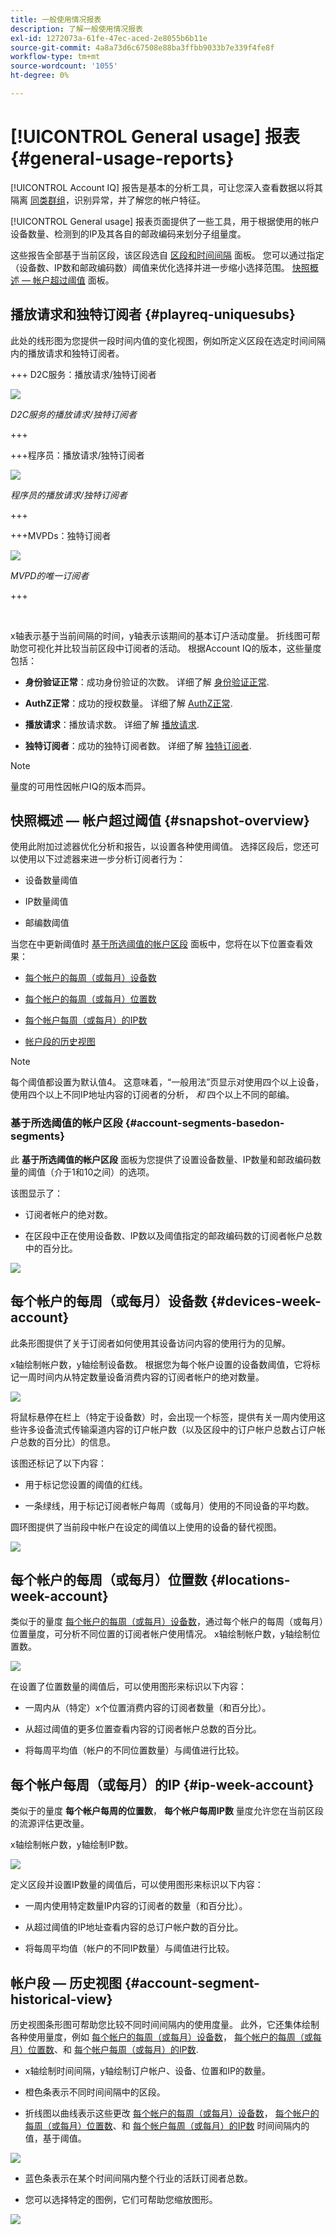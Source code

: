 ```yaml
---
title: 一般使用情况报表
description: 了解一般使用情况报表
exl-id: 1272073a-61fe-47ec-aced-2e8055b6b11e
source-git-commit: 4a8a73d6c67508e88ba3ffbb9033b7e339f4fe8f
workflow-type: tm+mt
source-wordcount: '1055'
ht-degree: 0%

---
```


# [!UICONTROL General usage] 报表 {#general-usage-reports}

[!UICONTROL Account IQ] 报告是基本的分析工具，可让您深入查看数据以将其隔离 [同类群组](/help/accountiq/product-concepts.md#segmet-def)，识别异常，并了解您的帐户特征。

[!UICONTROL General usage] 报表页面提供了一些工具，用于根据使用的帐户设备数量、检测到的IP及其各自的邮政编码来划分子组量度。

这些报告全部基于当前区段，该区段选自 [区段和时间间隔](/help/accountiq/segments-timeinterval.md) 面板。 您可以通过指定（设备数、IP数和邮政编码数）阈值来优化选择并进一步缩小选择范围。 [快照概述 — 帐户超过阈值](#snapshot-overview) 面板。

## 播放请求和独特订阅者 {#playreq-uniquesubs}

此处的线形图为您提供一段时间内值的变化视图，例如所定义区段在选定时间间隔内的播放请求和独特订阅者。

+++ D2C服务：播放请求/独特订阅者

![](assets/d2c-line-graph-gu.png)


*D2C服务的播放请求/独特订阅者*

+++

+++程序员：播放请求/独特订阅者

![](assets/progr-line-graph-gu.png)


*程序员的播放请求/独特订阅者*

+++

+++MVPDs：独特订阅者

![](assets/mvpd-line-graph-gu.png)

*MVPD的唯一订阅者*

+++

<br/>

x轴表示基于当前间隔的时间，y轴表示该期间的基本订户活动度量。 折线图可帮助您可视化并比较当前区段中订阅者的活动。 根据Account IQ的版本，这些量度包括：

* **身份验证正常**：成功身份验证的次数。 详细了解 [身份验证正常](/help/accountiq/product-concepts.md#authn-ok-def).

* **AuthZ正常**：成功的授权数量。 详细了解 [AuthZ正常](/help/accountiq/product-concepts.md#authz-ok-def).

* **播放请求**：播放请求数。 详细了解 [播放请求](/help/accountiq/product-concepts.md#play-requests-def).

* **独特订阅者**：成功的独特订阅者数。 详细了解 [独特订阅者](/help/accountiq/product-concepts.md#unique-subscriber-def).

>[!NOTE]
>
>量度的可用性因帐户IQ的版本而异。

## 快照概述 — 帐户超过阈值 {#snapshot-overview}

使用此附加过滤器优化分析和报告，以设置各种使用阈值。 选择区段后，您还可以使用以下过滤器来进一步分析订阅者行为：

* 设备数量阈值

* IP数量阈值

* 邮编数阈值

当您在中更新阈值时 [基于所选阈值的帐户区段](#account-segments-basedon-segments) 面板中，您将在以下位置查看效果：

* [每个帐户的每周（或每月）设备数](#devices-week-account)

* [每个帐户的每周（或每月）位置数](#locations-week-account)

* [每个帐户每周（或每月）的IP数](#ip-week-account)

* [帐户段的历史视图](#account-segment-historical-view)

>[!NOTE]
>
>每个阈值都设置为默认值4。 这意味着，“一般用法”页显示对使用四个以上设备，使用四个以上不同IP地址内容的订阅者的分析， *和* 四个以上不同的邮编。

### 基于所选阈值的帐户区段 {#account-segments-basedon-segments}

此 **基于所选阈值的帐户区段** 面板为您提供了设置设备数量、IP数量和邮政编码数量的阈值（介于1和10之间）的选项。

该图显示了：

* 订阅者帐户的绝对数。

* 在区段中正在使用设备数、IP数以及阈值指定的邮政编码数的订阅者帐户总数中的百分比。

![](assets/select-thresholds.png)

## 每个帐户的每周（或每月）设备数 {#devices-week-account}

此条形图提供了关于订阅者如何使用其设备访问内容的使用行为的见解。

x轴绘制帐户数，y轴绘制设备数。 根据您为每个帐户设置的设备数阈值，它将标记一周时间内从特定数量设备消费内容的订阅者帐户的绝对数量。

![](assets/bar-gr-devices-w-acc.png)

将鼠标悬停在栏上（特定于设备数）时，会出现一个标签，提供有关一周内使用这些许多设备流式传输渠道内容的订户帐户数（以及区段中的订户帐户总数占订户帐户总数的百分比）的信息。

该图还标记了以下内容：

* 用于标记您设置的阈值的红线。

* 一条绿线，用于标记订阅者帐户每周（或每月）使用的不同设备的平均数。

圆环图提供了当前段中帐户在设定的阈值以上使用的设备的替代视图。

![](assets/donut-devices-w-acc.png)

## 每个帐户的每周（或每月）位置数 {#locations-week-account}

类似于的量度 [每个帐户的每周（或每月）设备数](#devices-week-account)，通过每个帐户的每周（或每月）位置量度，可分析不同位置的订阅者帐户使用情况。 x轴绘制帐户数，y轴绘制位置数。

![](assets/graph-loc-week-acc.png)

在设置了位置数量的阈值后，可以使用图形来标识以下内容：

* 一周内从（特定）x个位置消费内容的订阅者数量（和百分比）。

* 从超过阈值的更多位置查看内容的订阅者帐户总数的百分比。

* 将每周平均值（帐户的不同位置数量）与阈值进行比较。

## 每个帐户每周（或每月）的IP {#ip-week-account}

类似于的量度 **每个帐户每周的位置数**， **每个帐户每周IP数** 量度允许您在当前区段的流源评估更改量。

x轴绘制帐户数，y轴绘制IP数。

![](assets/graph-ip-week-acc.png)

定义区段并设置IP数量的阈值后，可以使用图形来标识以下内容：

* 一周内使用特定数量IP内容的订阅者的数量（和百分比）。

* 从超过阈值的IP地址查看内容的总订户帐户数的百分比。

* 将每周平均值（帐户的不同IP数量）与阈值进行比较。

## 帐户段 — 历史视图 {#account-segment-historical-view}

历史视图条形图可帮助您比较不同时间间隔内的使用度量。 此外，它还集体绘制各种使用量度，例如 [每个帐户的每周（或每月）设备数](#devices-week-account)， [每个帐户的每周（或每月）位置数](#locations-week-account)、和 [每个帐户每周（或每月）的IP数](#ip-week-account).

* x轴绘制时间间隔，y轴绘制订户帐户、设备、位置和IP的数量。

* 橙色条表示不同时间间隔中的区段。

* 折线图以曲线表示这些更改 [每个帐户的每周（或每月）设备数](#devices-week-account)， [每个帐户的每周（或每月）位置数](#locations-week-account)、和 [每个帐户每周（或每月）的IP数](#ip-week-account) 时间间隔内的值，基于阈值。

![](assets/historical-view.png)

* 蓝色条表示在某个时间间隔内整个行业的活跃订阅者总数。

* 您可以选择特定的图例，它们可帮助您缩放图形。

![](assets/historical-view-total.png)
